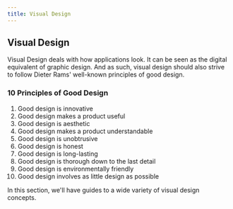 ```yaml
---
title: Visual Design
---
```

## Visual Design

Visual Design deals with how applications look. It can be seen as the digital equivalent of graphic design. And as such, visual design should also strive to follow Dieter Rams' well-known principles of good design.

### 10 Principles of Good Design
1. Good design is innovative
2. Good design makes a product useful
3. Good design is aesthetic
4. Good design makes a product understandable
5. Good design is unobtrusive
6. Good design is honest
7. Good design is long-lasting
8. Good design is thorough down to the last detail
9. Good design is environmentally friendly
10. Good design involves as little design as possible

In this section, we'll have guides to a wide variety of visual design concepts.
